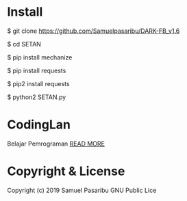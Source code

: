# Install
$ git clone https://github.com/Samuelpasaribu/DARK-FB_v1.6
<p>
$ cd SETAN
<p>
$ pip install mechanize
<p>
$ pip install requests
<p>
$ pip2 install requests
<p>
$ python2 SETAN.py
  
# CodingLan
  Belajar Pemrograman <a href="https://codinglan.blogspot.com">READ MORE</a>

# Copyright & License
  Copyright (c) 2019 Samuel Pasaribu GNU Public Lice
